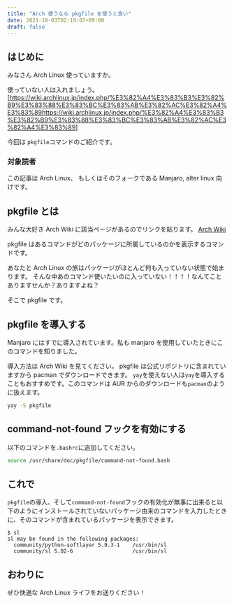 ```yaml
---
title: "Arch 使うなら pkgfile を使うと良い"
date: 2021-10-03T02:19:07+09:00
draft: false
---
```


## はじめに

みなさん Arch Linux 使っていますか。

使っていない人は入れましょう。 [https://wiki.archlinux.jp/index.php/%E3%82%A4%E3%83%B3%E3%82%B9%E3%83%88%E3%83%BC%E3%83%AB%E3%82%AC%E3%82%A4%E3%83%89https://wiki.archlinux.jp/index.php/%E3%82%A4%E3%83%B3%E3%82%B9%E3%83%88%E3%83%BC%E3%83%AB%E3%82%AC%E3%82%A4%E3%83%89]

今回は `pkgfile`コマンドのご紹介です。

### 対象読者

この記事は Arch Linux、 もしくはそのフォークである Manjaro, alter linux 向けです。

## pkgfile とは

みんな大好き Arch Wiki に該当ページがあるのでリンクを貼ります。
[Arch Wiki](https://wiki.archlinux.jp/index.php/Pkgfile)

pkgfile はあるコマンドがどのパッケージに所属しているのかを表示するコマンドです。

あなたと Arch Linux の旅はパッケージがほとんど何も入っていない状態で始まります。
そんな中あのコマンド使いたいのに入っていない！！！！なんてことありますせんか？ありますよね？

そこで pkgfile です。

## pkgfile を導入する

Manjaro にはすでに導入されています。私も manjaro を使用していたときにこのコマンドを知りました。

導入方法は Arch Wiki を見てください。
pkgfile は公式リポジトリに含まれていますから pacman でダウンロードできます。
`yay`を使えない人は`yay`を導入することもおすすめです。このコマンドは AUR からのダウンロードも`pacman`のように扱えます。

```bash
yay -S pkgfile
```

## command-not-found フックを有効にする

以下のコマンドを`.bashrc`に追加してください。

```bash
source /usr/share/doc/pkgfile/command-not-found.bash
```

## これで

`pkgfile`の導入、そして`command-not-found`フックの有効化が無事に出来ると以下のようにインストールされていないパッケージ由来のコマンドを入力したときに、そのコマンドが含まれているパッケージを表示できます。

```text
$ sl
sl may be found in the following packages:
  community/python-softlayer 5.9.3-1	/usr/bin/sl
  community/sl 5.02-6               	/usr/bin/sl
```

## おわりに

ぜひ快適な Arch Linux ライフをお送りください！
